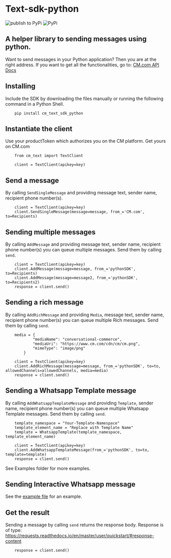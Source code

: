 # Text-sdk-python
![publish to PyPi](https://github.com/cmdotcom/text-sdk-python/workflows/publish%20to%20PyPi/badge.svg)
![PyPi](https://img.shields.io/pypi/v/cm_text_sdk_python
)

## A helper library to sending messages using python.
Want to send messages in your Python application? Then you are at the right address.
If you want to get all the functionalities, go to: [CM.com API Docs](https://docs.cmtelecom.com/bulk-sms/v1.0)

## Installing
Include the SDK by downloading the files manually or running the following command in a Python Shell.
```python3
    pip install cm_text_sdk_python
```

## Instantiate the client
Use your productToken which authorizes you on the CM platform. Get yours on CM.com

```python3
    from cm_text import TextClient

    client = TextClient(apikey=key)
```

## Send a message
By calling `SendSingleMessage` and providing message text, sender name, recipient phone number(s).

```python3
    client = TextClient(apikey=key)
    client.SendSingleMessage(message=message, from_='CM.com', to=Recipients)
```

## Sending multiple messages
By calling `AddMessage` and providing message text, sender name, recipient phone number(s) you can queue multiple messages. Send them by calling `send`.

```python3
    client = TextClient(apikey=key)
    client.AddMessage(message=message, from_='pythonSDK', to=Recipients)
    client.AddMessage(message=message2, from_='pythonSDK', to=Recipients2)
    response = client.send()
```

## Sending a rich message
By calling `AddRichMessage` and providing `Media`, message text, sender name, recipient phone number(s) you can queue multiple Rich messages. Send them by calling `send`.

```python3
    media = {
            "mediaName": "conversational-commerce",
            "mediaUri": "https://www.cm.com/cdn/cm/cm.png",
            "mimeType": "image/png"
        }

    client = TextClient(apikey=key)
    client.AddRichMessage(message=message, from_='pythonSDK', to=to, allowedChannels=allowedChannels, media=media)
    response = client.send()
```

## Sending a Whatsapp Template message
By calling `AddWhatsappTemplateMessage` and providing `Template`, sender name, recipient phone number(s) you can queue multiple Whatsapp Template messages. Send them by calling `send`.

```python3
    template_namespace = "Your-Template-Namespace"
    template_element_name = "Replace with Template Name"
    template = WhatsappTemplate(template_namespace, template_element_name)
    
    client = TextClient(apikey=key)
    client.AddWhatsappTemplateMessage(from_='pythonSDK', to=to, template=template)
    response = client.send()
```

See Examples folder for more examples.

## Sending Interactive Whatsapp message
See the [example file](examples/07_whatsapp_interactive_message.py) for an example.

## Get the result
Sending a message by calling `send` returns the response body. Response is of type: https://requests.readthedocs.io/en/master/user/quickstart/#response-content
```python3
    response = client.send()
```